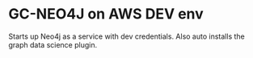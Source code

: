 # GC-NEO4J on AWS DEV env
Starts up Neo4j as a service with dev credentials. Also auto installs the graph data science plugin.
